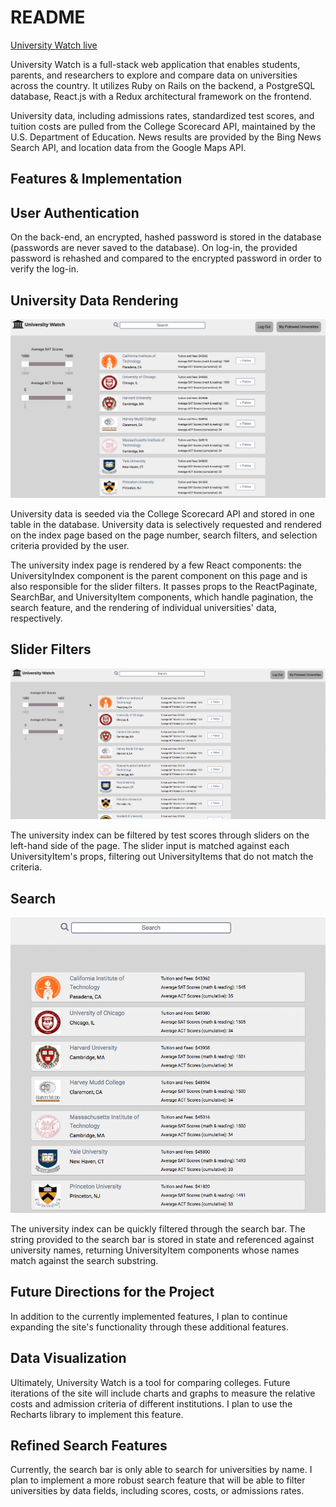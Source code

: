 # README

[University Watch live][heroku]

[heroku]: http://www.university-watch.com

University Watch is a full-stack web application that enables students, parents, and researchers to explore and compare data on universities across the country. It utilizes Ruby on Rails on the backend, a PostgreSQL database, React.js with a Redux architectural framework on the frontend.

University data, including admissions rates, standardized test scores, and tuition costs are pulled from the College Scorecard API, maintained by the U.S. Department of Education. News results are provided by the Bing News Search API, and location data from the Google Maps API.

## Features & Implementation

## User Authentication
On the back-end, an encrypted, hashed password is stored in the database (passwords are never saved to the database). On log-in, the provided password is rehashed and compared to the encrypted password in order to verify the log-in.

## University Data Rendering

![University-Watch Index Page](./docs/IndexPage.png)

University data is seeded via the College Scorecard API and stored in one table in the database. University data is selectively requested and rendered on the index page based on the page number, search filters, and selection criteria provided by the user.

The university index page is rendered by a few React components: the UniversityIndex component is the parent component on this page and is also responsible for the slider filters. It passes props to the ReactPaginate, SearchBar, and UniversityItem components, which handle pagination, the search feature, and the rendering of individual universities' data, respectively.

## Slider Filters

![University-Watch Sliders](./docs/Sliders.gif)

The university index can be filtered by test scores through sliders on the left-hand side of the page. The slider input is matched against each UniversityItem's props, filtering out UniversityItems that do not match the criteria.

## Search

![University-Watch Search Bar](./docs/SearchGif.gif)

The university index can be quickly filtered through the search bar. The string provided to the search bar is stored in state and referenced against university names, returning UniversityItem components whose names match against the search substring.





## Future Directions for the Project

In addition to the currently implemented features, I plan to continue expanding the site's functionality through these additional features.

## Data Visualization

Ultimately, University Watch is a tool for comparing colleges. Future iterations of the site will include charts and graphs to measure the relative costs and admission criteria of different institutions. I plan to use the Recharts library to implement this feature.


## Refined Search Features

Currently, the search bar is only able to search for universities by name. I plan to implement a more robust search feature that will be able to filter universities by data fields, including scores, costs, or admissions rates.
